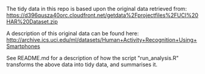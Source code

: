 The tidy data in this repo is based upon the original data retrieved from:
https://d396qusza40orc.cloudfront.net/getdata%2Fprojectfiles%2FUCI%20HAR%20Dataset.zip

A description of this original data can be found here:
http://archive.ics.uci.edu/ml/datasets/Human+Activity+Recognition+Using+Smartphones 

See README.md for a description of how the script "run_analysis.R" transforms the above data into tidy data, and summarises it.
